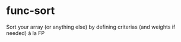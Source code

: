 # func-sort
 Sort your array (or anything else) by defining criterias (and weights if needed) à la FP
